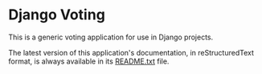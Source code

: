 # Django Voting #

This is a generic voting application for use in Django projects.

The latest version of this application's documentation, in reStructuredText format, is always available in its [README.txt](http://django-voting.googlecode.com/svn/trunk/README.txt) file.